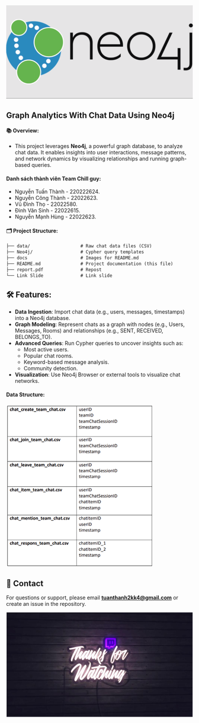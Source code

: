 ![Image alt text](docs/img/neo4j.png)

## Graph Analytics With Chat Data Using Neo4j

#### 📚 Overview:

- This project leverages **Neo4j**, a powerful graph database, to analyze chat data. It enables insights into user interactions, message patterns, and network dynamics by visualizing relationships and running graph-based queries.

#### Danh sách thành viên Team Chill guy:

- Nguyễn Tuấn Thành - 220222624.
- Nguyễn Công Thành - 22022623.
- Vũ Đình Thọ - 22022580.
- Đinh Văn Sinh - 22022615.
- Nguyễn Mạnh Hùng - 22022623.

#### 🗂 Project Structure:

```
├── data/                   # Raw chat data files (CSV)
├── Neo4j/                  # Cypher query templates
├── docs                    # Images for README.md
├── README.md               # Project documentation (this file)
├── report.pdf              # Repost
└── Link Slide              # Link slide
```

## 🛠 Features:

- **Data Ingestion**: Import chat data (e.g., users, messages, timestamps) into a Neo4j database.
- **Graph Modeling**: Represent chats as a graph with nodes (e.g., Users, Messages, Rooms) and relationships (e.g., SENT, RECEIVED, BELONGS_TO).
- **Advanced Queries**: Run Cypher queries to uncover insights such as:
  - Most active users.
  - Popular chat rooms.
  - Keyword-based message analysis.
  - Community detection.
- **Visualization**: Use Neo4j Browser or external tools to visualize chat networks.

#### Data Structure:

![Image alt text](docs/img/data.png)

## 📧 Contact

For questions or support, please email **tuanthanh2kk4@gmail.com** or create an issue in the repository.

![#### Thanks for watching!!!](docs/img/thanks-for-watching.jpeg)
